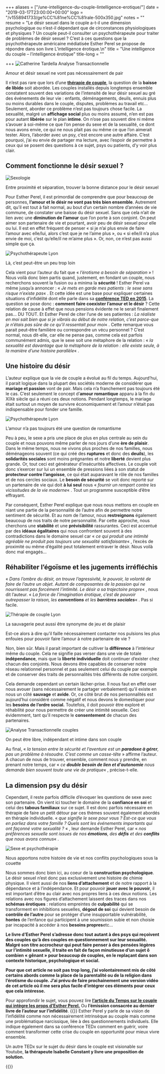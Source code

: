 +++
aliases = ["/une-intelligence-du-couple-lintelligence-erotique/"]
date = "2019-03-17T23:00:00+00:00"
logo = "/v1558941733/ge%CC%81ne%CC%81rale-500x350.jpg"
notes = ""
resume = "Le désir sexuel dans le couple a-t-il une dimension psychologique ou n’est-il dépendant que de circonstances physiologiques et physiques ? Un couple peut-il consulter un psychothérapeute pour traiter de problèmes de désir sexuel ? C’est à ces questions que la psychothérapeute américaine médiatisée Esther Perel se propose de répondre dans son livre L’intelligence érotique.\n"
title = "Une intelligence du couple – l’intelligence érotique"
title-long = ""

+++
![Catherine Tardella Analyse Transactionnelle](http://ct-psy.com/wp-content/uploads/2019/03/couple1-1.jpeg)

Amour et désir sexuel ne vont pas nécessairement de pair

Il n’est pas rare que lors d’une [**thérapie de couple**](http://ct-psy.com/catherine-tardella-psychotherapie-de-couple/), la question de la **baisse de libido** soit abordée. Les couples installés depuis longtemps ensemble constatent souvent des variations de l’intensité de leur désir sexuel au gré des événements de leur vie : enfants, déménagements, deuils, ennuis plus ou moins durables dans le couple, disputes, problèmes au travail etc… Seulement, aborder ce problème n’est pas toujours chose facile. La sexualité, malgré un **affichage social** plus ou moins assumé, n’en est pas pour autant **libérée** sur le plan **intime**. On n’ose pas souvent dire ni même s’avouer à soi-même ce que l’on pense du sexe et de la sexualité, ce dont nous avons envie, ce qui ne nous plait pas ou même ce que l’on aimerait tester. Alors, l’aborder avec un psy, c’est encore une autre affaire. C’est pourquoi, j’ai eu envie de partager ma lecture, avec l’espoir de permettre à ceux qui se posent des questions à ce sujet, psys ou patients, d’y voir plus clair.

## Comment fonctionne le désir sexuel ?

![Sexologie](http://ct-psy.com/wp-content/uploads/2019/03/couple-2.jpeg)

Entre proximité et séparation, trouver la bonne distance pour le désir sexuel

Pour Esther Perel, il est primordial de comprendre que pour beaucoup de personnes, **l’amour et le désir ne vont pas très bien ensemble**. Autrement dit, qu’il est tout à fait normal, au bout d’un certain nombre d’années de vie commune, de constater une baisse du désir sexuel. Sans que cela n’ait de lien avec une **diminution de l’amour** que l’on porte à son conjoint. On peut aimer son partenaire de vie et pourtant, avoir peu de désir sexuel pour elle ou lui. Il est en effet fréquent de penser « si je n’ai plus envie de faire l’amour avec elle/lui, alors c’est que je ne l’aime plus », ou « si elle/il n’a plus envie de moi, c’est qu’elle/il ne m’aime plus ». Or, non, ce n’est pas aussi simple que ça.

![Psychothérapeute Lyon](http://ct-psy.com/wp-content/uploads/2019/03/couple-7-1.jpeg)

Là, c’est peut-être un peu trop loin

Cela vient pour l’auteur du fait que « _l’érotisme a besoin de séparation_ » ! Nous voilà donc bien partis quand, justement, en fondant un couple, nous recherchons souvent la fusion ou a minima la **sécurité** ! Esther Perel va même jusqu’a annoncer : « _Je mets en garde mes patients : le sexe sans risque n’existe pas_« . Et cette idée est une base pour expliquer certaines situations d’infidélité dont elle parle dans sa [**conférence TED en 2015**](https://www.ted.com/talks/esther_perel_rethinking_infidelity_a_talk_for_anyone_who_has_ever_loved?language=fr). La question se pose donc : **comment faire coexister l’amour et le désir** ? Cette relation de cause à effet que nous pensions évidente ne le serait finalement pas… DU TOUT. Et Esther Perel de citer l’une de ses patientes : _La réaliste en moi sait bien que si je vibrais au début de notre relation, c’est parce-que je n’étais pas sûre de ce qu’il ressentait pour moi_« . Cette remarque vous parait peut-être familière ou correspondre un vécu personnel ? C’est normal, nous dit-elle, car elle ne pense pas, comme cela est parfois communément admis, que le sexe soit une métaphore de la relation : « _la sexualité est davantage que la métaphore de la relation : elle existe seule, à la manière d’une histoire parallèle_« .

## Une histoire du désir

L’auteur explique que la vie de couple a évolué au fil du temps. Aujourd’hui, il parait logique dans la plupart des sociétés moderne de considérer que **mariage et passion** vont de pair. Mais cela n’a franchement pas toujours été le cas. C’est seulement le concept d’**amour romantique** apparu à la fin du XIXè siècle qui a réuni ces deux notions. Pendant longtemps, le mariage était surtout un moyen de survivre économiquement et l’amour n’était pas indispensable pour fonder une famille.

![Psychothérapeute Lyon](http://ct-psy.com/wp-content/uploads/2019/03/couple-3.jpeg)

L’amour n’a pas toujours été une question de romantisme

Peu à peu, le sexe a pris une place de plus en plus centrale au sein du couple et nous pouvons même parler de nos jours d’une **ère de plaisir**. Dans le même temps, nous ne vivons plus proches de nos familles, nous déménageons souvent (ce qui créé des **ruptures** et donc des **deuils**), les **solidarités sociales** sont moins prégnantes et notre **liberté** devient plus grande. Or, tout ceci est générateur d’insécurités affectives. Le couple voit donc s’exercer sur lui un ensemble de pressions liées à son statut de **protecteur contre l’angoisse**, ce qui était auparavant le rôle de nos familles et de nos cercles sociaux. Le **besoin de sécurité** se voit donc reporté sur un partenaire de vie qui doit **à lui seul** nous « _fournir un rempart contre les vicissitudes de la vie moderne_« . Tout un programme susceptible d’être effrayant.

Par conséquent, Esther Perel explique que nous nous mettons en couple en niant une partie de la personnalité de l’autre afin de permettre notre sentiment de sécurité. Et au nom de l’amour, nous **restreignons** également beaucoup de nos traits de notre personnalité. Par cette approche, nous cherchons une **stabilité** et une **prévisibilité** rassurantes. Ceci est accentué par des **idéaux égalitaires** qui nous confrontent souvent à des contradictions dans le domaine sexuel car « _ce qui produit une intimité agréable ne produit pas toujours une sexualité satisfaisante_« , l’excès de proximité ou même d’égalité peut totalement entraver le désir. Nous voilà donc mal engagés…

## Réhabiliter l’égoïsme et les jugements irréfléchis

« _Dans l’ombre du désir, on trouve l’agressivité, le pouvoir, la volonté de faire de l’autre un objet. Autant de composantes de la passion qui ne nourrissent pas forcément l’intimité. Le désir a sa trajectoire propre_« , nous dit l’auteur. « _La force de l’imagination érotique, c’est de pouvoir outrepasser la raison, les **conventions** et les **barrières sociales**_« . Pas si facile.

![Thérapie de couple Lyon](http://ct-psy.com/wp-content/uploads/2019/03/couple-4.jpeg)

La sauvagerie peut aussi être synonyme de jeu et de plaisir

Est-ce alors à dire qu’il faille nécessairement contacter nos pulsions les plus enfouies pour pouvoir faire l’amour à notre partenaire de vie ?

Non, bien sûr. Mais il parait important de cultiver la **différence** à l’intérieur même du couple. Cela ne signifie pas verser dans une vie de totale **indépendance**, mais que la **liberté individuelle** doit continuer d’exister chez chacun des conjoints. Nous devons être capables de conserver notre réseau relationnel personnel et pas seulement celui du couple par exemple et de conserver des traits de personnalités très différents de notre conjoint.

Cela demande cependant un certain lâcher-prise. Il nous faut en effet oser nous avouer (sans nécessairement le partager verbalement) qu’il existe en nous un côté **sauvage** et **avide**. Or, ce côté brut de nos personnalités est aujourd’hui considéré comme négatif et nous devons le domestiquer pour les **besoins de l’ordre social.** Toutefois, il doit pouvoir être exploré et réhabilité pour nous permettre de créer une intimité sexuelle. Ceci évidemment, tant qu’il respecte le **consentement** de chacun des partenaires.

![Analyse Transactionnelle couples](http://ct-psy.com/wp-content/uploads/2019/03/Couple-5.jpeg)

On peut être libre, indépendant et intime dans son couple

Au final, « _la tension entre la sécurité et l’aventure est un **paradoxe à gérer**, pas un problème à résoudre. C’est comme un casse-tête_ » affirme l’auteur. A chacun de nous de trouver, ensemble, comment nous y prendre, en prenant notre temps, car « _ce **double besoin de lien et d’autonomie** nous demande bien souvent toute une vie de pratique_« , précise-t-elle.

## La dimension psy du désir

Cependant, il reste parfois difficile d’évoquer les questions de sexe avec son partenaire. On vient ici toucher le domaine de la **confiance en soi** et celui des **tabous familiaux** sur ce sujet. Il est donc parfois nécessaire en thérapie de faire un petit détour par ces thèmes souvent également abordés en thérapie individuelle. « _que signifie le sexe pour vous ? Est-ce que vous en parliez dans votre famille ? Quels sont les événements importants qui ont façonné votre sexualité ?_ « , leur demande Esther Perel, car « _nos préférences sexuelle sont issues de nos **émotions**, des **défis** et des **conflits** que nous avons connus_« .

![Sexe et psychothérapie](http://ct-psy.com/wp-content/uploads/2019/03/couple-6-2.jpeg)

Nous apportons notre histoire de vie et nos conflits psychologiques sous la couette

Nous sommes donc bien ici, au coeur de la **construction psychologique**. Le désir sexuel n’est donc pas exclusivement une histoire de chimie physique. Il vient aussi de nos **liens d’attachement** et de notre rapport à la dépendance et à l’indépendance. Et pour pouvoir **jouer avec le pouvoir**, il est important d’être au clair avec nos propres liens à ces deux notions. Les relations avec nos figures d’attachement laissent des traces dans nos **schémas érotiques** : relations empreintes de **culpabilité** qui se transforment en inhibitions sexuelles, **dégout de soi** qui devient besoin de **contrôle de l’autre** pour se protéger d’une insupportable vulnérabilité, **hontes** de l’enfance qui participent à une soumission subie et non choisie par incapacité à accéder à nos **besoins propres**etc…

**Le livre d’Esther Perel s’adresse donc tout autant à des psys qui reçoivent des couples qu’à des couples en questionnement sur leur sexualité. Malgré son titre accrocheur qui peut faire penser à des pensées légères sur l’intimité sexuelle, il traite en fait de façon minutieuse d’un sujet ô combien « gênant » pour beaucoup de couples, en le replaçant dans son contexte historique, psychologique et social.**

**Pour que cet article ne soit pas trop long, j’ai volontairement mis de côté certains abords comme la place de la parentalité ou de la religion dans l’érotisme du couple. J’ai prévu de faire prochainement une version vidéo de cet article où il me sera plus facile d’intégrer ces éléments pour ceux que cela intéresse.**

Pour approfondir le sujet, vous pouvez lire [**l’article du Temps sur le couple qui intègre les props d’Esther Perel.**](https://www.letemps.ch/societe/esther-perel-faut-arreter-mesurer-succes-dun-couple-longevite) Ou **l’émission consacrée au dernier livre de l’auteur sur l’infidélité**.
{{<youtube RmML1Z42R34>}}
Esther Perel y parle de sa vision de l’infidélité comme non nécessairement intrinsèque au couple mais comme une problématique narcissique, liée à des questionnements individuels. Elle indique également dans sa conférence TEDx comment en guérir, voire comment transformer cette crise du couple en opportunité pour mieux vivre ensemble.

Un autre TEDx sur le sujet du désir dans le couple est visionable sur Youtube, **la thérapeute Isabelle Constant y livre une proposition de solution.**

{{<youtube HJ1zVPf9uWs>}}